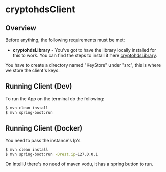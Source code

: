 # cryptohdsClient

## Overview

Before anything, the following requirements must be met:
* **cryptohdsLibrary** - You've got to have the library locally installed for this to work. You can find the steps to install it here [cryptohdsLibrary](https://github.com/snackk/cryptohdsLibrary).

You have to create a directory named "KeyStore" under "src", this is where we store the client's keys.

## Running Client (Dev)

To run the App on the terminal do the following:
```sh
$ mvn clean install 
$ mvn spring-boot:run
```

## Running Client (Docker)

You need to pass the instance's Ip's
```sh
$ mvn clean install 
$ mvn spring-boot:run -Drest.ip=127.0.0.1
```

On IntelliJ there's no need of maven vodu, it has a spring button to run.
